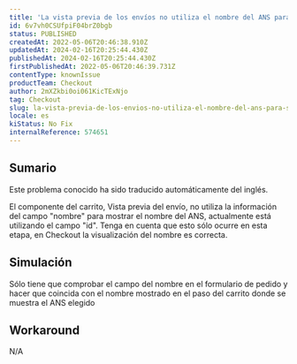 ```yaml
---
title: 'La vista previa de los envíos no utiliza el nombre del ANS para su visualización en la interfaz de usuario'
id: 6v7vh0CSUfpiF04brZ0bgb
status: PUBLISHED
createdAt: 2022-05-06T20:46:38.910Z
updatedAt: 2024-02-16T20:25:44.430Z
publishedAt: 2024-02-16T20:25:44.430Z
firstPublishedAt: 2022-05-06T20:46:39.731Z
contentType: knownIssue
productTeam: Checkout
author: 2mXZkbi0oi061KicTExNjo
tag: Checkout
slug: la-vista-previa-de-los-envios-no-utiliza-el-nombre-del-ans-para-su-visualizacion-en-la-interfaz-de-usuario
locale: es
kiStatus: No Fix
internalReference: 574651
---
```


## Sumario

<div class="alert alert-info">
  <p>Este problema conocido ha sido traducido automáticamente del inglés.</p>
</div>



El componente del carrito, Vista previa del envío, no utiliza la información del campo "nombre" para mostrar el nombre del ANS, actualmente está utilizando el campo "id". Tenga en cuenta que esto sólo ocurre en esta etapa, en Checkout la visualización del nombre es correcta.



## Simulación


Sólo tiene que comprobar el campo del nombre en el formulario de pedido y hacer que coincida con el nombre mostrado en el paso del carrito donde se muestra el ANS elegido



## Workaround


N/A

